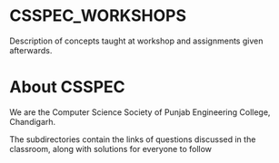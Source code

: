 # CSSPEC_WORKSHOPS
Description of concepts taught at workshop and assignments given afterwards.

# About CSSPEC

We are the Computer Science Society of Punjab Engineering College, Chandigarh.  

The subdirectories contain the links of questions discussed in the classroom, along with solutions for everyone to follow
